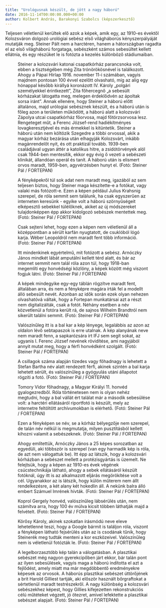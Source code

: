 ```yaml
---
title: "Urológusnak készült, de jött a nagy háború"
date: 2016-11-14T00:00:00.000+00:00
author: Kolbert András, Barakonyi Szabolcs (képszerkesztő)
---
```


Teljesen véletlenül kerültek elő azok a képek, amik egy, az 1910-es évektől Kolozsváron dolgozó urológiai sebész első világháborús kényszerpályáját mutatják meg. Steiner Pált nem a harctéren, hanem a hátországban ragadta el az első világháború forgataga, sebészként számos sebesültet kellett ellátnia, és egy részüket le is fotózta a kezelés különböző stádiumaiban.

<figure>
<img src="/images/14015228_7a3ad6f2f325882c2dba3445b654a789_wm.jpg" alt="" />
<figcaption>Steiner a kolozsvári katonai csapatkórház parancsnoka volt, ebben a tisztségében még Zita trónörökösnével is találkozott. Ahogy a Pápai Hírlap 1916. november 11-i számában, vagyis majdnem pontosan 100 évvel ezelőtt olvasható, míg az alig egy hónappal később királlyá koronázott IV. Károly „polgári személyekkel érintkezett”, Zita főhercegnő „a sebesült kórházakat látogatta meg, melegen érdeklődvén az ápoltak sorsa iránt”. Annak ellenére, hogy Steiner a háború előtt általános, majd urólogiai sebésznek készült, és a háború után is főleg azon a területen működött, a háború alatt a kolozsvári Zápolya utcai csapatkórház főorvosa, majd főtörzsorvosa lesz. Rengeteget műt, a Ferenc József-rend hadiékítményes lovagkeresztjével és más érmekkel is kitüntetik. Steiner a háború után nem költözik Szegedre a többi orvossal, akik a magyar kórház bezárása után elhagyják Kolozsvárt, inkább magánrendelőt nyit, és ott praktizál tovább. 1939-ben családjával ugyan áttér a katolikus hitre, a zsidótörvények alól csak 1944-ben mentesítik, ekkor egy évig ő vezeti a sebészeti klinikát, állandóan operál és tanít. A háború után is elismert orvos maradt, 1959-ben, agyvérzésben hunyt el. (Fotó: Steiner Pál / FORTEPAN)</figcaption>
</figure>

<figure>
<img src="/images/13944370_6d83414a4b0b6ed08d0ca98f017bc845_wm.jpg" alt="" />
<figcaption>A fényképekről túl sok adat nem maradt meg, igazából az sem teljesen biztos, hogy Steiner maga készítette-e a fotókat, vagy valaki más fotózott-e. Ezen a képen például Julius Krahsnig szerepel, de róla semmit sem találunk, ha csak egyszerűen az interneten keresünk - egyike volt a háború szörnyűségeit elképesztő sebekkel túlélőknek, akiket az új módszereket tulajdonképpen épp akkor kidolgozó sebészek mentettek meg. (Fotó: Steiner Pál / FORTEPAN)</figcaption>
</figure>

<figure>
<img src="/images/13944362_452cbd1181b654ec407d9a198a869be3_wm.jpg" alt="" />
<figcaption>Csak sejteni lehet, hogy ezen a képen nem véletlenül áll a középpontban a sérült karfán nyugtatott, de csuklóból lógó karja. Wéber Leopoldról nem maradt fent több információ. (Fotó: Steiner Pál / FORTEPAN)</figcaption>
</figure>

<figure>
<img src="/images/13944360_5bcbdd9a8860c7d53dc81e3d8ad51e9f_wm.jpg" alt="" />
<figcaption>Itt mindenkinek egyértelmű, mit fotózott a sebész. Arnóczky János mindkét lábát amputálni kellett térd alatt, és bár az internet semmit nem talál róla azon túl, hogy 1918-ban megemlíti egy honvédségi közlöny, a képek között még viszont fogjuk látni. (Fotó: Steiner Pál / FORTEPAN)</figcaption>
</figure>

<figure>
<img src="/images/13944356_039606db60ca5a58e6bc741bcc806b79_wm.jpg" alt="" />
<figcaption>A képek mindegyike egy-egy táblán rögzítve maradt fent, általában arra, és nem a fényképre magára írták fel a modellt álló sebesült nevét. Azonban az idők során ezek olyan nehezen olvashatóvá váltak, hogy a Fortepan munkatársai azt a részt nem digitalizálták, csak a fotót. Néhány esetben a név közvetlenül a fotóra került rá, de sajnos Wilhelm Brandtról nem sikerült találni semmit. (Fotó: Steiner Pál / FORTEPAN)</figcaption>
</figure>

<figure>
<img src="/images/13944332_fa48c18ede534aedd0f41d3f524fff26_wm.jpg" alt="" />
<figcaption>Valószínűleg itt is a bal kar a kép lényege, legalábbis az azon az oldalon lévő sebtapaszok is erre utalnak. A kép alanyának neve nem maradt fenn, a sapkarózsára írt IFJ sem segít sokat, az ugyanis I. Ferenc József nevének rövidítése, ami nagyjából annyit mutat meg, hogy a férfi honvédként szolgált. (Fotó: Steiner Pál / FORTEPAN)</figcaption>
</figure>

<figure>
<img src="/images/13944358_02bbb10f8c1906616d87d5d9509ede21_wm.jpg" alt="" />
<figcaption>A csillagok száma alapján tizedes vagy főhadnagy is lehetett a Stefan Bartha név alatt rendezett férfi, akinek szintén a bal karja lehetett sérült, és valószínűleg a gyógyulás utáni állapotot rögzíti a fotó. (Fotó: Steiner Pál / FORTEPAN)</figcaption>
</figure>

<figure>
<img src="/images/13944364_a339750526e25756f79ad127dfab6345_wm.jpg" alt="" />
<figcaption>Tomory Vidor főhadnagy, a Magyar Királyi 11. honvéd gyalogezredből. Róla történetesen nem is olyan nehéz megtudni, hogy a bal vállát ért találat már a második sebesülése volt: a harctéri ellátásáról riportfotó is készült, mely az internetre feltöltött archívumokban is elérhető. (Fotó: Steiner Pál / FORTEPAN)</figcaption>
</figure>

<figure>
<img src="/images/13944368_31c23a2ea72cdbc514b21931efeaf1a3_wm.jpg" alt="" />
<figcaption>Ezen a fényképen se név, se a kórház bélyegzője nem szerepel, de talán név nélkül is megmutatja, milyen pusztításból kellett kihozni valamit a sebészeknek. (Fotó: Steiner Pál / FORTEPAN)</figcaption>
</figure>

<figure>
<img src="/images/13944366_3b1ef740d73c7fbde07fb8b5a6e12e21_wm.jpg" alt="" />
<figcaption>Ahogy említettük, Arnóczky János a 25 képes sorozatban az egyedüli, aki többször is szerepel (van egy harmadik kép is róla, de azt nem válogattuk be). Itt épp az látszik, hogy a kolozsvári kórházban a sebészet mellett a protézisgyártás is üzemelt. Ne felejtsük, hogy a képen az 1910-es évek végének csúcstechnikája látható, ahogy a sebek ellátásáról készült fotóknál, úgy itt is az alkalmazott eljárás megörökítése volt a cél. Ugyanakkor az is látszik, hogy külön műterem nem állt rendelkezésre, a két alany két hokedlin áll. A nekünk balra álló embert Számuel Imrének hívták. (Fotó: Steiner Pál / FORTEPAN)</figcaption>
</figure>

<figure>
<img src="/images/13944354_553e24e09e0e14203b3b4c7092bab989_wm.jpg" alt="" />
<figcaption>Koprol Gergely honvéd, valószínűleg lábsérülés után, nem számítva arra, hogy 100 év múlva kicsit többen láthatják majd a felvételt. (Fotó: Steiner Pál / FORTEPAN)</figcaption>
</figure>

<figure>
<img src="/images/13944334_7ff0dd92d991c9e76b2d618231b0dac0_wm.jpg" alt="" />
<figcaption>Körősy Károly, akinek szokatlan írásmódú neve eleve lehetetlenné teszi, hogy a Google bármit is találjon róla, viszont a fényképen látható fejsérülés után az is csodának tűnik, hogy Steinerék meg tudták menteni a kor eszközeivel. Valószínűleg nem is véletlenül fotózták le. (Fotó: Steiner Pál / FORTEPAN)</figcaption>
</figure>

<figure>
<img src="/images/13944372_413346008fe55498a48455cc47d81807_wm.jpg" alt="" />
<figcaption>A legelborzasztóbb kép talán a válogatásban. A plasztikai sebészet még nagyon gyerekcipőben járt ekkor, bár talán pont az ilyen sebesülések, vagyis maga a háború indította el azt a fejlődést, amely miatt ma már megdöbbentő eredményekre képesek az orvosok. A háborús plasztikai sebészet úttörőjének a brit Harold Gilliest tartják, aki először használt bőrgraftokat a sértetlenül maradt testrészekről. A nagy különbség a kolozsvári sebészekhez képest, hogy Gillies kifejezetten rekonstrukciós célú műtéteket végzett, jó ötezret, amivel lefektette a plasztikai sebészet alapjait. (Fotó: Steiner Pál / FORTEPAN)</figcaption>
</figure>
